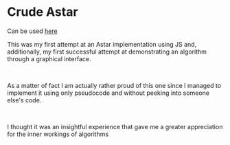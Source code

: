 <h1>Crude Astar</h1>

<p>Can be used <a href="https://connoisseurofcookies.github.io/CrudeAstar/">here<a/> </p>

<p>This was my first attempt at an Astar implementation using JS and, additionally, my first successful attempt at demonstrating an algorithm through a graphical interface.</p>
<br/>
<p>As a matter of fact I am actually rather proud of this one since I managed to implement it using only pseudocode and without peeking into someone else's code.</p>
<br/>
<p>I thought it was an insightful experience that gave me a greater appreciation for the inner workings of algorithms</p>
